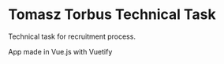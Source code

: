 # Tomasz Torbus Technical Task

Technical task for recruitment process.

App made in Vue.js with Vuetify
